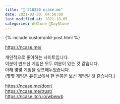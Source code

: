 ```yaml
---
title: "🌱 210330 ncase.me"
date: 2021-03-30. 04:50:00
last_modified_at: 2021-10-05
categories: 🪨Stone 🌱DayStone
---
```

{% include custom/old-post.html %}

<https://ncase.me/>  

개인적으로 좋아하는 사이트입니다.  
이분이 만드신 게임은 모두 여운이 있는 것 같습니다.  
아래 몇몇 게임을 링크해두었습니다.  
(몇몇 게임은 유튜브에서 한 번쯤은 보신 게임일 것 같습니다.)  

<https://ncase.me/door/>  
<https://ncase.me/trust/>  
<https://ncase.itch.io/wbwwb>  

